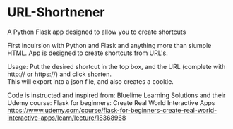 # URL-Shortnener
A Python Flask app designed to allow you to create shortcuts

First incuirsion with Python and Flask and anything more than siumple HTML.  App is designed to create shortcuts from URL's.

Usage:
Put the desired shortcut in the top box, and the URL (complete with http:// or https://) and click shorten.  
This will export into a json file, and also creates a cookie.

Code is instructed and inspired from: Bluelime Learning Solutions and their Udemy course: Flask for beginners: Create Real World Interactive Apps
https://www.udemy.com/course/flask-for-beginners-create-real-world-interactive-apps/learn/lecture/18368968
